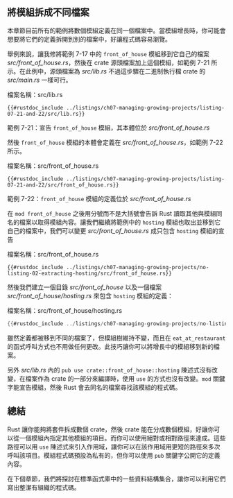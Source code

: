 ## 將模組拆成不同檔案

本章節目前所有的範例將數個模組定義在同一個檔案中。當模組增長時，你可能會想要將它們的定義拆開到別的檔案中，好讓程式碼容易瀏覽。

舉例來說，讓我修將範例 7-17 中的 `front_of_house` 模組移到它自己的檔案 *src/front_of_house.rs*，然後在 crate 源頭檔案加上這個模組，如範例 7-21 所示。在此例中，源頭檔案為 *src/lib.rs* 不過這步驟在二進制執行檔 crate 的 *src/main.rs* 一樣可行。

<span class="filename">檔案名稱：src/lib.rs</span>

```rust,ignore
{{#rustdoc_include ../listings/ch07-managing-growing-projects/listing-07-21-and-22/src/lib.rs}}
```

<span class="caption">範例 7-21：宣告 `front_of_house` 模組，其本體位於 *src/front_of_house.rs*</span>

然後 `front_of_house` 模組的本體會定義在 *src/front_of_house.rs*，如範例 7-22 所示。

<span class="filename">檔案名稱：src/front_of_house.rs</span>

```rust,ignore
{{#rustdoc_include ../listings/ch07-managing-growing-projects/listing-07-21-and-22/src/front_of_house.rs}}
```

<span class="caption">範例 7-22：`front_of_house` 模組的定義位於 *src/front_of_house.rs*</span>

在 `mod front_of_house` 之後用分號而不是大括號會告訴 Rust 讀取其他與模組同名的檔案以取得模組內容。讓我們繼續將範例中的 `hosting` 模組也取出並移到它自己的檔案中，我們可以變更 *src/front_of_house.rs* 成只包含 `hosting` 模組的宣告

<span class="filename">檔案名稱：src/front_of_house.rs</span>

```rust,ignore
{{#rustdoc_include ../listings/ch07-managing-growing-projects/no-listing-02-extracting-hosting/src/front_of_house.rs}}
```

然後我們建立一個目錄 *src/front_of_house* 以及一個檔案 *src/front_of_house/hosting.rs* 來包含 `hosting` 模組的定義：

<span class="filename">檔案名稱：src/front_of_house/hosting.rs</span>

```rust
{{#rustdoc_include ../listings/ch07-managing-growing-projects/no-listing-02-extracting-hosting/src/front_of_house/hosting.rs}}
```

雖然定義都被移到不同的檔案了，但模組樹維持不變，而且在 `eat_at_restaurant` 的函式呼叫方式也不用做任何更改。此技巧讓你可以將增長中的模組移到新的檔案。

另外 *src/lib.rs* 內的 `pub use crate::front_of_house::hosting` 陳述式沒有改變，在檔案作為 crate 的一部分來編譯時，使用 `use` 的方式也沒有改變。`mod` 關鍵字能宣告模組，然後 Rust 會去同名的檔案尋找該模組的程式碼。

## 總結

Rust 讓你能夠將套件拆成數個 crate，然後 crate 能在分成數個模組，好讓你可以從一個模組內指定其他模組的項目。而你可以使用絕對或相對路徑來達成。這些路徑可以用 `use` 陳述式來引入作用域，讓你可以在該作用域用更短的路徑來多次呼叫該項目。模組程式碼預設為私有的，但你可以使用 `pub` 關鍵字公開它的定義內容。

在下個章節，我們將探討在標準函式庫中的一些資料結構集合，讓你可以利用它們寫出整潔有組織的程式碼。

